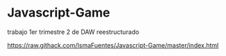 # Javascript-Game

trabajo 1er trimestre 2 de DAW reestructurado

https://raw.githack.com/IsmaFuentes/Javascript-Game/master/index.html
